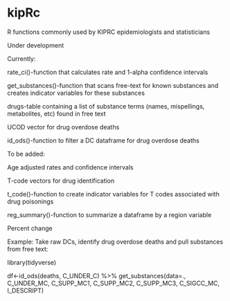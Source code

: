 # kipRc
R functions commonly used by KIPRC epidemiologists and statisticians

Under development

Currently:

  rate_ci()-function that calculates rate and 1-alpha confidence intervals
  
  get_substances()-function that scans free-text for known substances and creates indicator variables for these substances
  
  drugs-table containing a list of substance terms (names, mispellings, metabolites, etc) found in free text
  
  UCOD vector for drug overdose deaths

  id_ods()-function to filter a DC dataframe for drug overdose deaths

To be added:

  Age adjusted rates and confidence intervals
  
  T-code vectors for drug identification
  
  t_code()-function to create indicator variables for T codes associated with drug poisonings
  
  reg_summary()-function to summarize a dataframe by a region variable
  
  Percent change

Example: Take raw DCs, identify drug overdose deaths and pull substances from free text:

library(tidyverse)

df<-id_ods(deaths, C_UNDER_C) %>% 
  get_substances(data=., C_UNDER_MC, C_SUPP_MC1, C_SUPP_MC2, C_SUPP_MC3, C_SIGCC_MC, I_DESCRIPT)
